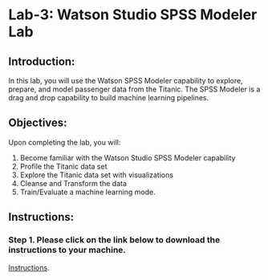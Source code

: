 # Lab-3: Watson Studio SPSS Modeler Lab

## Introduction: 

In this lab, you will use the Watson SPSS Modeler capability to explore, prepare, and model passenger data from the Titanic. The SPSS Modeler is a drag and drop capability to build machine learning pipelines. 

## Objectives: 

Upon completing the lab, you will:

1. Become familiar with the Watson Studio SPSS Modeler capability
2. Profile the Titanic data set 
3. Explore the Titanic data set with visualizations
4. Cleanse and Transform the data 
5. Train/Evaluate a machine learning mode. 

## Instructions:

### Step 1.  Please click on the link below to download the instructions to your machine.

[Instructions](https://github.com/bleonardb3/DS_POT_11-19/raw/master/Lab-3/titanic-spss-modeler-edits%205.0.pdf).
